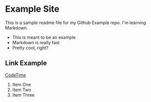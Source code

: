 # Example Site

This is a sample readme file for my Github Example repo. I'm learning Markdown.

* This is meant to be an example
* Markdown is really fast
* Pretty cool, right?

## Link Example
[CodeTime](https://www.codetime.io)

1. Item One
2. Item Two
3. Item Three